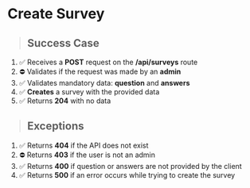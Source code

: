 # Create Survey

> ## Success Case

1. ✅ Receives a **POST** request on the **/api/surveys** route
2. ⛔️ Validates if the request was made by an **admin**
3. ✅ Validates mandatory data: **question** and **answers**
4. ✅ **Creates** a survey with the provided data
5. ✅ Returns **204** with no data

> ## Exceptions

1. ✅ Returns **404** if the API does not exist
2. ⛔️ Returns **403** if the user is not an admin
3. ✅ Returns **400** if question or answers are not provided by the client
4. ✅ Returns **500** if an error occurs while trying to create the survey
